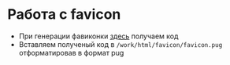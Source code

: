 # Работа с favicon
* При генерации фавиконки [здесь](http://realfavicongenerator.net/ "генератор фавикон") получаем код
* Вставляем полученый код в `/work/html/favicon/favicon.pug` отформатировав в формат pug